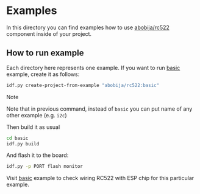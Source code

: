 # Examples

In this directory you can find examples how to use [abobija/rc522](https://components.espressif.com/components/abobija/rc522) component inside of your project.

## How to run example

Each directory here represents one example. If you want to run [basic](basic) example, create it as follows:

```bash
idf.py create-project-from-example "abobija/rc522:basic"
```

> [!NOTE]
> Note that in previous command, instead of `basic` you can put name of any other example (e.g. `i2c`)

Then build it as usual

```bash
cd basic
idf.py build
```

And flash it to the board:

```bash
idf.py -p PORT flash monitor
```

Visit [basic](basic) example to check wiring RC522 with ESP chip for this particular example.

